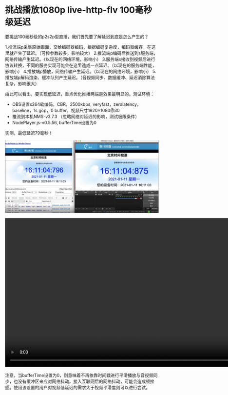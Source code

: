 # 挑战播放1080p live-http-flv 100毫秒级延迟

要挑战100毫秒级的p2s2p型直播，我们首先要了解延迟到底是怎么产生的？

1.推流端p采集原始画面，交给编码器编码，根据编码复杂度，编码器缓存，在这里就产生了延迟。（可控参数较多，影响较大）
2.推流端p编码后推送到s服务端，网络传输产生延迟。（以现在的网络环境，影响小）
3.服务端s接收到视频后进行协议转换，不同的服务实现可能会在这里造成一点延迟。（以现在的服务端性能，影响小）
4.播放端p播放，网络传输产生延迟。（以现在的网络环境，影响小）
5.播放端p解码渲染、缓冲队列产生延迟。（音视频同步、数据缓冲、延迟消除算法复杂，影响很大）

由此可以看出，要实现低延迟，重点优化推播两端是效果最明显的。测试环境：

- OBS设置x264软编码，CBR，2500kbps, veryfast，zerolatency，baseline，1s gop，0 buffer，视频尺寸1920×1080@30
- 推流到本机NMS-v3.7.3 （忽略网络对延迟的影响，测试极限条件）
- NodePlayer.js-v0.5.56, bufferTime设置为0

实测，最低延迟79毫秒！

![img](./images/1.jpg)

<p><video width="976" controls="" src="./video/QQ20210111-161110-HD-1.mp4"></video></p>



注意，当bufferTime设置为0，则意味着不再依靠时间戳进行平滑播放与音视频同步，也没有缓冲区来应对网络抖动。接入互联网后的网络抖动，可能会造成顿挫感。使用该设置的用户对视频低延迟的需求大于视频平滑度则可以进行尝试。
